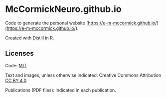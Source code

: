 # McCormickNeuro.github.io

Code to generate the personal website [https://e-m-mccormick.github.io/](https://e-m-mccormick.github.io/).

Created with [Distill](https://rstudio.github.io/distill/) in [R](https://www.r-project.org/). 

## Licenses

Code: [MIT](LICENSE)

Text and images, unless otherwise indicated: Creative Commons Attribution [CC BY 4.0](https://creativecommons.org/licenses/by/4.0/legalcode)

Publications (PDF files): Indicated in each publication.